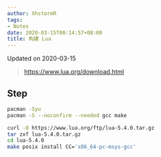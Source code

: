 ```yaml
---
author: XhstormR
tags:
- Notes
date: 2020-03-15T00:14:57+08:00
title: 构建 Lua
---
```


<!--more-->

Updated on 2020-03-15

> https://www.lua.org/download.html

## Step
```bash
pacman -Syu
pacman -S --noconfirm --needed gcc make

curl -O https://www.lua.org/ftp/lua-5.4.0.tar.gz
tar zxf lua-5.4.0.tar.gz
cd lua-5.4.0
make posix install CC='x86_64-pc-msys-gcc'
```
